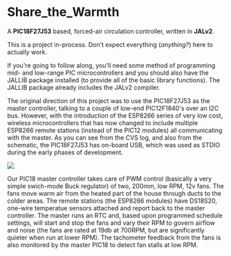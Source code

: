 # Share_the_Warmth
A **PIC18F27J53** based, forced-air circulation controller, written in **JALv2**.

This is a project in-process.  Don't expect everything (*anything?*) here to actually work.

If you're going to follow along, you'll need some method of programming mid- and low-range PIC microcontrollers and you should also have the JALLIB package installed (to provide all of the basic library functions).  The JALLIB package already includes the JALv2 compiler.

The original direction of this project was to use the PIC18F27J53 as the master controller, talking to a couple of low-end PIC12F1840's over an I2C bus.  However, with the introduction of the ESP8266 series of very low cost, wireless microcontrollers that has now changed to include multiple ESP8266 remote stations (instead of the PIC12 modules) all communicating with the master.  As you can see from the CVS log, and also from the schematic, the PIC18F27J53 has on-board USB, which was used as STDIO during the early phases of development.

![](https://cloud.githubusercontent.com/assets/10677593/7465295/7fafaf9e-f308-11e4-817f-369682c55f99.jpg)

Our PIC18 master controller takes care of PWM control (basically a very simple swich-mode Buck regulator) of two, 200mm, low RPM, 12v fans.  The fans move warm air from the heated part of the house through ducts to the colder areas.  The remote stations (the ESP8266 modules) have DS18S20, one-wire temperatue sensors attached and report back to the master controller.  The master runs an RTC and, based upon programmed schedule settings, will start and stop the fans and vary their RPM to govern airflow and noise (the fans are rated at 19db at 700RPM, but are significantly quieter when run at lower RPM).  The tachometer feedback from the fans is also monitored by the master PIC18 to detect fan stalls at low RPM.
